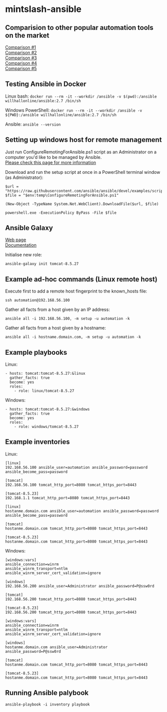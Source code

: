 # mintslash-ansible

## Comparision to other popular automation tools on the market

[Comparison #1](https://www.edureka.co/blog/chef-vs-puppet-vs-ansible-vs-saltstack/)  
[Comparison #2](https://www.reddit.com/r/linuxadmin/comments/9ljveg/puppet_vs_salt_vs_chef_vs_ansible_which_to_choose/)  
[Comparison #3](https://gist.github.com/jaceklaskowski/bd3d06489ec004af6ed9)  
[Comparison #4](https://www.quora.com/Which-should-I-choose-Chef-Puppet-Ansible-SaltStack-Docker-or-something-else-if-I%E2%80%99m-looking-to-lead-an-effort-to-improve-automation-in-the-infrastructure-of-a-global-agency-with-dozens-of-simultaneous-client-specific-projects)  
[Comparison #5](https://www.linkedin.com/pulse/very-short-comparison-ansible-chef-puppet-saltstack-niels-goossens)

## Testing Ansible in Docker

Linux bash:
```docker run --rm -it --workdir /ansible -v $(pwd):/ansible willhallonline/ansible:2.7 /bin/sh```

Windows PowerShell:
```docker run --rm -it --workdir /ansible -v ${PWD}:/ansible willhallonline/ansible:2.7 /bin/sh```

Ansible:
```ansible --version```

## Setting up windows host for remote management

Just run ConfigureRemotingForAnsible.ps1 script as an Administrator on a computer you'd like to be managed by Ansible.  
[Please check this page for more information](https://docs.ansible.com/ansible/latest/user_guide/windows_setup.html#setting-up-a-windows-host)

Download and run the setup script at once in a PowerShell terminal window (as Administrator):

```text
$url = "https://raw.githubusercontent.com/ansible/ansible/devel/examples/scripts/ConfigureRemotingForAnsible.ps1"
$file = "$env:temp\ConfigureRemotingForAnsible.ps1"

(New-Object -TypeName System.Net.WebClient).DownloadFile($url, $file)

powershell.exe -ExecutionPolicy ByPass -File $file
```

## Ansible Galaxy

[Web page](https://galaxy.ansible.com/)  
[Documentation](https://galaxy.ansible.com/docs/)

Initialise new role:

```text
ansible-galaxy init tomcat-8.5.27
```

## Example ad-hoc commands (Linux remote host)

Execute first to add a remote host fingerprint to the known_hosts file:

```text
ssh automation@192.168.56.100
```

Gather all facts from a host given by an IP address:

```text
ansible all -i 192.168.56.100, -m setup -u automation -k
```

Gather all facts from a host given by a hostname:

```text
ansible all -i hostname.domain.com, -m setup -u automation -k
```

## Example playbooks

Linux:

```text
- hosts: tomcat:tomcat-8.5.27:&linux
  gather_facts: true
  become: yes
  roles:
    - role: linux/tomcat-8.5.27
```

Windows:

```text
- hosts: tomcat:tomcat-8.5.27:&windows
  gather_facts: true
  become: yes
  roles:
    - role: windows/tomcat-8.5.27
```

## Example inventories

Linux:

```text
[linux]
192.168.56.100 ansible_user=automation ansible_password=password ansible_become_pass=password

[tomcat]
192.168.56.100 tomcat_http_port=8080 tomcat_https_port=8443

[tomcat-8.5.23]
192.168.1.1 tomcat_http_port=8080 tomcat_https_port=8443
```

```text
[linux]
hostanme.domain.com ansible_user=automation ansible_password=password ansible_become_pass=password

[tomcat]
hostanme.domain.com tomcat_http_port=8080 tomcat_https_port=8443

[tomcat-8.5.23]
hostanme.domain.com tomcat_http_port=8080 tomcat_https_port=8443
```

Windows:

```text
[windows:vars]
ansible_connection=winrm
ansible_winrm_transport=ntlm
ansible_winrm_server_cert_validation=ignore

[windows]
192.168.56.200 ansible_user=Administrator ansible_password=P@ssw0rd

[tomcat]
192.168.56.200 tomcat_http_port=8080 tomcat_https_port=8443

[tomcat-8.5.23]
192.168.56.200 tomcat_http_port=8080 tomcat_https_port=8443
```

```text
[windows:vars]
ansible_connection=winrm
ansible_winrm_transport=ntlm
ansible_winrm_server_cert_validation=ignore

[windows]
hostanme.domain.com ansible_user=Administrator ansible_password=P@ssw0rd

[tomcat]
hostanme.domain.com tomcat_http_port=8080 tomcat_https_port=8443

[tomcat-8.5.23]
hostanme.domain.com tomcat_http_port=8080 tomcat_https_port=8443
```

## Running Ansible palybook

```text
ansible-playbook -i inventory playbook
```
